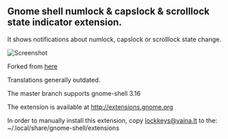 ## Gnome shell numlock & capslock & scrolllock state indicator extension.

It shows notifications about numlock, capslock or scrolllock state change.

![Screenshot](https://github.com/marzojr/gnome-shell-extension-lockkeys/raw/master/screenshot.png)

Forked from [here](https://github.com/kazysmaster/gnome-shell-extension-lockkeys)

Translations generally outdated.

The master branch supports gnome-shell 3.16

The extension is available at http://extensions.gnome.org

In order to manually install this extension, copy lockkeys@vaina.lt to the:
~/.local/share/gnome-shell/extensions
